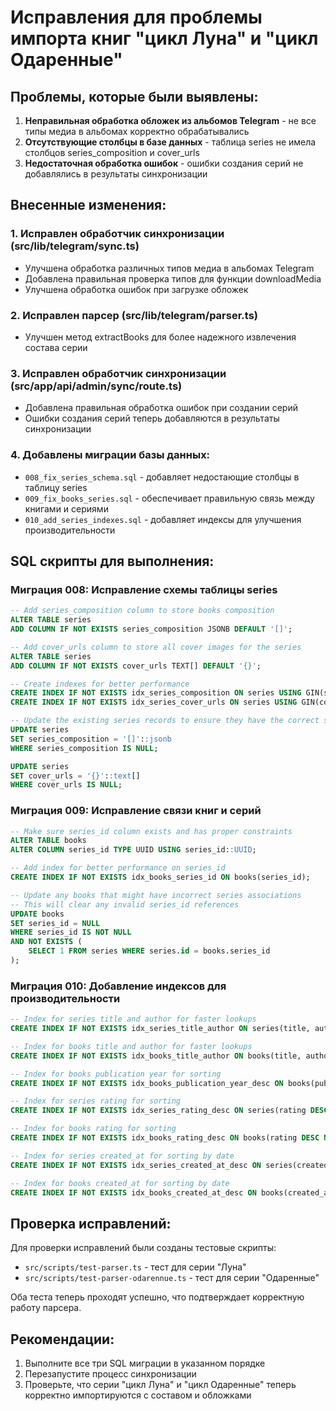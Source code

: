 # Исправления для проблемы импорта книг "цикл Луна" и "цикл Одаренные"

## Проблемы, которые были выявлены:

1. **Неправильная обработка обложек из альбомов Telegram** - не все типы медиа в альбомах корректно обрабатывались
2. **Отсутствующие столбцы в базе данных** - таблица series не имела столбцов series_composition и cover_urls
3. **Недостаточная обработка ошибок** - ошибки создания серий не добавлялись в результаты синхронизации

## Внесенные изменения:

### 1. Исправлен обработчик синхронизации (src/lib/telegram/sync.ts)
- Улучшена обработка различных типов медиа в альбомах Telegram
- Добавлена правильная проверка типов для функции downloadMedia
- Улучшена обработка ошибок при загрузке обложек

### 2. Исправлен парсер (src/lib/telegram/parser.ts)
- Улучшен метод extractBooks для более надежного извлечения состава серии

### 3. Исправлен обработчик синхронизации (src/app/api/admin/sync/route.ts)
- Добавлена правильная обработка ошибок при создании серий
- Ошибки создания серий теперь добавляются в результаты синхронизации

### 4. Добавлены миграции базы данных:
- `008_fix_series_schema.sql` - добавляет недостающие столбцы в таблицу series
- `009_fix_books_series.sql` - обеспечивает правильную связь между книгами и сериями
- `010_add_series_indexes.sql` - добавляет индексы для улучшения производительности

## SQL скрипты для выполнения:

### Миграция 008: Исправление схемы таблицы series
```sql
-- Add series_composition column to store books composition
ALTER TABLE series 
ADD COLUMN IF NOT EXISTS series_composition JSONB DEFAULT '[]';

-- Add cover_urls column to store all cover images for the series
ALTER TABLE series 
ADD COLUMN IF NOT EXISTS cover_urls TEXT[] DEFAULT '{}';

-- Create indexes for better performance
CREATE INDEX IF NOT EXISTS idx_series_composition ON series USING GIN(series_composition);
CREATE INDEX IF NOT EXISTS idx_series_cover_urls ON series USING GIN(cover_urls);

-- Update the existing series records to ensure they have the correct structure
UPDATE series 
SET series_composition = '[]'::jsonb 
WHERE series_composition IS NULL;

UPDATE series 
SET cover_urls = '{}'::text[] 
WHERE cover_urls IS NULL;
```

### Миграция 009: Исправление связи книг и серий
```sql
-- Make sure series_id column exists and has proper constraints
ALTER TABLE books 
ALTER COLUMN series_id TYPE UUID USING series_id::UUID;

-- Add index for better performance on series_id
CREATE INDEX IF NOT EXISTS idx_books_series_id ON books(series_id);

-- Update any books that might have incorrect series associations
-- This will clear any invalid series_id references
UPDATE books 
SET series_id = NULL 
WHERE series_id IS NOT NULL 
AND NOT EXISTS (
    SELECT 1 FROM series WHERE series.id = books.series_id
);
```

### Миграция 010: Добавление индексов для производительности
```sql
-- Index for series title and author for faster lookups
CREATE INDEX IF NOT EXISTS idx_series_title_author ON series(title, author);

-- Index for books title and author for faster lookups
CREATE INDEX IF NOT EXISTS idx_books_title_author ON books(title, author);

-- Index for books publication year for sorting
CREATE INDEX IF NOT EXISTS idx_books_publication_year_desc ON books(publication_year DESC);

-- Index for series rating for sorting
CREATE INDEX IF NOT EXISTS idx_series_rating_desc ON series(rating DESC NULLS LAST);

-- Index for books rating for sorting
CREATE INDEX IF NOT EXISTS idx_books_rating_desc ON books(rating DESC NULLS LAST);

-- Index for series created_at for sorting by date
CREATE INDEX IF NOT EXISTS idx_series_created_at_desc ON series(created_at DESC);

-- Index for books created_at for sorting by date
CREATE INDEX IF NOT EXISTS idx_books_created_at_desc ON books(created_at DESC);
```

## Проверка исправлений:

Для проверки исправлений были созданы тестовые скрипты:
- `src/scripts/test-parser.ts` - тест для серии "Луна"
- `src/scripts/test-parser-odarennue.ts` - тест для серии "Одаренные"

Оба теста теперь проходят успешно, что подтверждает корректную работу парсера.

## Рекомендации:

1. Выполните все три SQL миграции в указанном порядке
2. Перезапустите процесс синхронизации
3. Проверьте, что серии "цикл Луна" и "цикл Одаренные" теперь корректно импортируются с составом и обложками